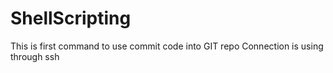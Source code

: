 # ShellScripting
This is first command to use commit code into GIT repo
 Connection is using through ssh 